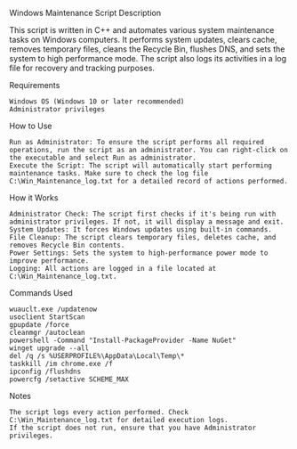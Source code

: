 Windows Maintenance Script
Description

This script is written in C++ and automates various system maintenance tasks on Windows computers. It performs system updates, clears cache, removes temporary files, cleans the Recycle Bin, flushes DNS, and sets the system to high performance mode. The script also logs its activities in a log file for recovery and tracking purposes.

Requirements

    Windows OS (Windows 10 or later recommended)
    Administrator privileges

How to Use

    Run as Administrator: To ensure the script performs all required operations, run the script as an administrator. You can right-click on the executable and select Run as administrator.
    Execute the Script: The script will automatically start performing maintenance tasks. Make sure to check the log file C:\Win_Maintenance_log.txt for a detailed record of actions performed.

How it Works

    Administrator Check: The script first checks if it's being run with administrator privileges. If not, it will display a message and exit.
    System Updates: It forces Windows updates using built-in commands.
    File Cleanup: The script clears temporary files, deletes cache, and removes Recycle Bin contents.
    Power Settings: Sets the system to high-performance power mode to improve performance.
    Logging: All actions are logged in a file located at C:\Win_Maintenance_log.txt.

Commands Used

    wuauclt.exe /updatenow
    usoclient StartScan
    gpupdate /force
    cleanmgr /autoclean
    powershell -Command "Install-PackageProvider -Name NuGet"
    winget upgrade --all
    del /q /s %USERPROFILE%\AppData\Local\Temp\*
    taskkill /im chrome.exe /f
    ipconfig /flushdns
    powercfg /setactive SCHEME_MAX

Notes

    The script logs every action performed. Check C:\Win_Maintenance_log.txt for detailed execution logs.
    If the script does not run, ensure that you have Administrator privileges.
